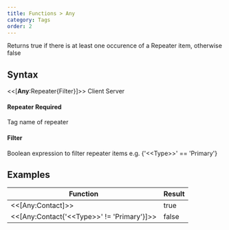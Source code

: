 ```yaml
---
title: Functions > Any
category: Tags
order: 2
---
```


Returns true if there is at least one occurence of a Repeater item, otherwise false

## Syntax

&lt;&lt;[**Any**:Repeater{Filter}]&gt;&gt; <span class="badge platform">Client</span>&nbsp;<span class="badge platform">Server</span>

#### Repeater <span class="badge platform">Required</span>
Tag name of repeater

#### Filter
Boolean expression to filter repeater items e.g. {&apos;&lt;&lt;Type&gt;&gt;&apos; == &apos;Primary&apos;}

## Examples

|Function|Result|
|---|---|
|&lt;&lt;[Any:Contact]&gt;&gt;|true|
|&lt;&lt;[Any:Contact{&apos;&lt;&lt;Type&gt;&gt;&apos; != &apos;Primary&apos;}]&gt;&gt;|false|